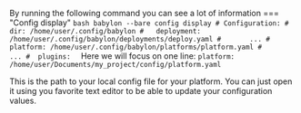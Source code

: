 By running the following command you can see a lot of information
=== "Config display"
    ```bash
    babylon --bare config display
    # Configuration:
    #   dir: /home/user/.config/babylon
    #   deployment: /home/user/.config/babylon/deployments/deploy.yaml
    #       ...
    #  platform: /home/user/.config/babylon/platforms/platform.yaml
    #       ...
    #  plugins: 
    ```
Here we will focus on one line: `platform: /home/user/Documents/my_project/config/platform.yaml`

This is the path to your local config file for your platform. You can just open it using you favorite text editor to be able to update your configuration values.